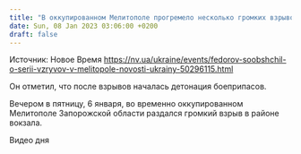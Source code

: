 ```yaml
---
title: "В оккупированном Мелитополе прогремело несколько громких взрывов — Федоров"
date: Sun, 08 Jan 2023 03:06:00 +0200
draft: false
---
```

Источник: Новое Время https://nv.ua/ukraine/events/fedorov-soobshchil-o-serii-vzryvov-v-melitopole-novosti-ukrainy-50296115.html


Он отметил, что после взрывов началась детонация боеприпасов.

Вечером в пятницу, 6 января, во временно оккупированном Мелитополе Запорожской области раздался громкий взрыв в районе вокзала.

 Видео дня   
